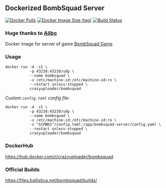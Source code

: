 ## Dockerized BombSquad Server

[![Docker Pulls](https://img.shields.io/docker/pulls/crazyuploader/bombsquad?style=flat-square)](https://hub.docker.com/r/crazyuploader/bombsquad)
[![Docker Image Size (tag)](https://img.shields.io/docker/image-size/crazyuploader/bombsquad/latest?style=flat-square)](https://hub.docker.com/r/crazyuploader/bombsquad/tags)
[![Build Status](https://crazyuploader.semaphoreci.com/badges/bombsquad-docker/branches/master.svg)](https://crazyuploader.semaphoreci.com/projects/bombsquad-docker)

### Huge thanks to [Alibo](https://github.com/alibo/bombsquad-docker)

Docker image for server of game [BombSquad Game](https://www.froemling.net/apps/bombsquad)

### Usage

```code
docker run -d -it \
           -p 43210:43210/udp \
           --name bombsquad \
           -v /etc/machine-id:/etc/machine-id:ro \
           --restart unless-stopped \
           crazyuploader/bombsquad
```

_Custom `config.toml` config file:_

```code
docker run -d -it \
           -p 43210:43210/udp \
           --name bombsquad \
           -v /etc/machine-id:/etc/machine-id:ro \
           -v "${PWD}"/config.toml:/app/bombsquad-server/config.yaml \
           --restart unless-stopped \
           crazyuploader/bombsquad
```

### DockerHub

https://hub.docker.com/r/crazyuploader/bombsquad

### Official Builds

https://files.ballistica.net/bombsquad/builds/
